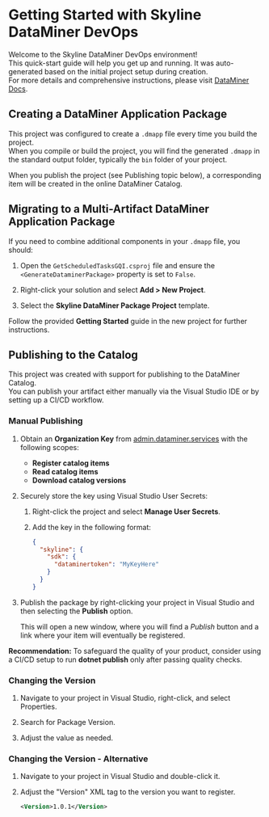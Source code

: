 # Getting Started with Skyline DataMiner DevOps

Welcome to the Skyline DataMiner DevOps environment!  
This quick-start guide will help you get up and running. It was auto-generated based on the initial project setup during creation.  
For more details and comprehensive instructions, please visit [DataMiner Docs](https://docs.dataminer.services/).

## Creating a DataMiner Application Package

This project was configured to create a `.dmapp` file every time you build the project.  
When you compile or build the project, you will find the generated `.dmapp` in the standard output folder, typically the `bin` folder of your project.

When you publish the project (see Publishing topic below), a corresponding item will be created in the online DataMiner Catalog.

## Migrating to a Multi-Artifact DataMiner Application Package

If you need to combine additional components in your `.dmapp` file, you should:

1. Open the `GetScheduledTasksGQI.csproj` file and ensure the `<GenerateDataminerPackage>` property is set to `False`.

2. Right-click your solution and select **Add > New Project**.

3. Select the **Skyline DataMiner Package Project** template.

Follow the provided **Getting Started** guide in the new project for further instructions.

## Publishing to the Catalog

This project was created with support for publishing to the DataMiner Catalog.  
You can publish your artifact either manually via the Visual Studio IDE or by setting up a CI/CD workflow.

### Manual Publishing

1. Obtain an **Organization Key** from [admin.dataminer.services](https://admin.dataminer.services/) with the following scopes:
   - **Register catalog items**
   - **Read catalog items**
   - **Download catalog versions**

1. Securely store the key using Visual Studio User Secrets:

   1. Right-click the project and select **Manage User Secrets**.

   1. Add the key in the following format:

      ```json
      {
        "skyline": {
          "sdk": {
            "dataminertoken": "MyKeyHere"
          }
        }
      }
      ```

1. Publish the package by right-clicking your project in Visual Studio and then selecting the **Publish** option.

   This will open a new window, where you will find a *Publish* button and a link where your item will eventually be registered.

**Recommendation:** To safeguard the quality of your product, consider using a CI/CD setup to run **dotnet publish** only after passing quality checks.

### Changing the Version

1. Navigate to your project in Visual Studio, right-click, and select Properties.

1. Search for Package Version.

1. Adjust the value as needed.

### Changing the Version - Alternative

1. Navigate to your project in Visual Studio and double-click it.

1. Adjust the "Version" XML tag to the version you want to register.

   ```xml
   <Version>1.0.1</Version>
   ```
